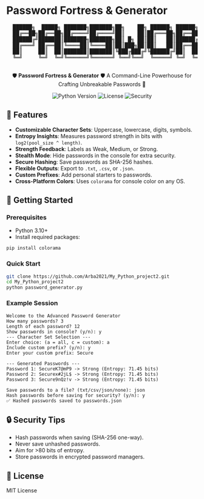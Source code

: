 # Password Fortress & Generator

<div align="center">
  <pre>
  ██████╗  █████╗ ███████╗███████╗██╗    ██╗ ██████╗ ██████╗ ██████╗
  ██╔══██╗██╔══██╗██╔════╝██╔════╝██║    ██║██╔═══██╗██╔══██╗██╔══██╗
  ██████╔╝███████║███████╗███████╗██║ █╗ ██║██║   ██║██████╔╝██║  ██║
  ██╔═══╝ ██╔══██║╚════██║╚════██║██║███╗██║██║   ██║██╔══██╗██║  ██║
  ██║     ██║  ██║███████║███████║╚███╔███╔╝╚██████╔╝██║  ██║██████╔╝
  ╚═╝     ╚═╝  ╚═╝╚══════╝╚══════╝ ╚══╝╚══╝  ╚═════╝ ╚═╝  ╚═╝╚═════╝
  </pre>
  🛡️ <strong>Password Fortress & Generator</strong> 🛡️  
  A Command-Line Powerhouse for Crafting Unbreakable Passwords 🚀
</div>

<p align="center">
  <img src="https://img.shields.io/badge/Python-3.10%2B-blue?style=for-the-badge&logo=python" alt="Python Version">
  <img src="https://img.shields.io/badge/License-MIT-green?style=for-the-badge" alt="License">
  <img src="https://img.shields.io/badge/Security-SHA--256%20Hashing-red?style=for-the-badge&logo=lock" alt="Security">
</p>

## 🌟 Features

* **Customizable Character Sets**: Uppercase, lowercase, digits, symbols.
* **Entropy Insights**: Measures password strength in bits with `log2(pool_size ^ length)`.
* **Strength Feedback**: Labels as Weak, Medium, or Strong.
* **Stealth Mode**: Hide passwords in the console for extra security.
* **Secure Hashing**: Save passwords as SHA-256 hashes.
* **Flexible Outputs**: Export to `.txt`, `.csv`, or `.json`.
* **Custom Prefixes**: Add personal starters to passwords.
* **Cross-Platform Colors**: Uses `colorama` for console color on any OS.

## 🚀 Getting Started

### Prerequisites

* Python 3.10+
* Install required packages:

```bash
pip install colorama
```

### Quick Start

```bash
git clone https://github.com/Arba2021/My_Python_project2.git
cd My_Python_project2
python password_generator.py
```

### Example Session

```
Welcome to the Advanced Password Generator
How many passwords? 3
Length of each password? 12
Show passwords in console? (y/n): y
--- Character Set Selection ---
Enter choice: (a = all, c = custom): a
Include custom prefix? (y/n): y
Enter your custom prefix: Secure

--- Generated Passwords ---
Password 1: SecureK7@mP9 -> Strong (Entropy: 71.45 bits)
Password 2: Securex#2jL$ -> Strong (Entropy: 71.45 bits)
Password 3: Secure9nQz!v -> Strong (Entropy: 71.45 bits)

Save passwords to a file? (txt/csv/json/none): json
Hash passwords before saving for security? (y/n): y
✅ Hashed passwords saved to passwords.json
```

## 🔒 Security Tips

* Hash passwords when saving (SHA-256 one-way).
* Never save unhashed passwords.
* Aim for >80 bits of entropy.
* Store passwords in encrypted password managers.

## 📄 License

MIT License
